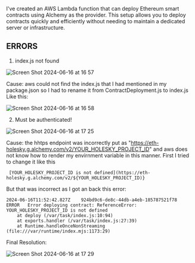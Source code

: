 I've created an AWS Lambda function that can deploy Ethereum smart contracts using Alchemy as the provider.
This setup allows you to deploy contracts quickly and efficiently without needing to maintain a dedicated server or infrastructure.

## ERRORS
1.  index.js not found
   
![Screen Shot 2024-06-16 at 16 57](https://github.com/Sequence-94/voting-dapp-deployment/assets/53806574/709a3add-6898-48d8-b611-b0352d752d5a)

Cause: aws could not find the index.js that I had mentioned in my package.json so I had to rename it from ContractDeployment.js to index.js
Like this:

![Screen Shot 2024-06-16 at 16 58](https://github.com/Sequence-94/voting-dapp-deployment/assets/53806574/a3a2be3d-bf5c-4f3d-a901-fa89f1890f1b)


2.  Must be authenticated!
   
![Screen Shot 2024-06-16 at 17 25](https://github.com/Sequence-94/voting-dapp-deployment/assets/53806574/bde049ca-5846-4043-863a-515eb72a946e)


Cause: the hhtps endpoint was incorrectly put as "https://eth-holesky.g.alchemy.com/v2/YOUR_HOLESKY_PROJECT_ID" and aws does not know how to render my envirnment variable in this manner.
First I tried to change it like this 
```
 [YOUR_HOLESKY_PROJECT_ID is not defined](https://eth-holesky.g.alchemy.com/v2/${YOUR_HOLESKY_PROJECT_ID)}
```
But that was incorrect as I got an back this error:
```
2024-06-16T11:52:42.827Z	924bd9c6-de8c-44db-a4eb-185787521f78	ERROR	Error deploying contract: ReferenceError: YOUR_HOLESKY_PROJECT_ID is not defined
    at deploy (/var/task/index.js:10:94)
    at exports.handler (/var/task/index.js:27:39)
    at Runtime.handleOnceNonStreaming (file:///var/runtime/index.mjs:1173:29)
```
Final Resolution:

![Screen Shot 2024-06-16 at 17 29](https://github.com/Sequence-94/voting-dapp-deployment/assets/53806574/afc58899-444a-4960-8573-d202ad433659)


   
